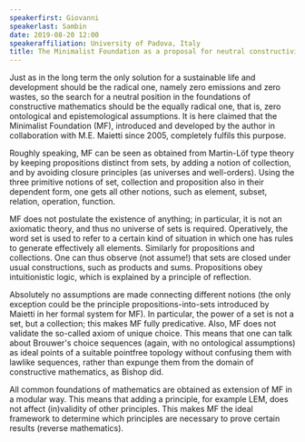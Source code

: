```yaml
---
speakerfirst: Giovanni
speakerlast: Sambin
date: 2019-08-20 12:00
speakeraffiliation: University of Padova, Italy
title: The Minimalist Foundation as a proposal for neutral constructivism 
---
```


Just as in the long term the only solution for a sustainable life and development should be the radical one, namely zero emissions and zero wastes, so the search for a neutral position in the foundations of constructive mathematics should be the equally radical one, that is, zero ontological and epistemological assumptions. It is here claimed that the Minimalist Foundation (MF), introduced and developed by the author in collaboration with M.E. Maietti since 2005, completely fulfils this purpose. 

Roughly speaking, MF can be seen as obtained from Martin-Löf type theory by keeping propositions distinct from sets, by adding a notion of collection, and by avoiding closure principles (as universes and well-orders). Using the three primitive notions of set, collection and proposition also in their dependent form, one gets all other notions, such as element, subset, relation, operation, function. 

MF does not postulate the existence of anything; in particular, it is not an axiomatic theory, and thus no universe of sets is required. Operatively, the word set is used to refer to a certain kind of situation in which one has rules to generate effectively all elements. Similarly for propositions and collections. One can thus observe (not assume!) that sets are closed under usual constructions, such as products and sums. Propositions obey intuitionistic logic, which is explained by a principle of reflection. 

Absolutely no assumptions are made connecting different notions (the only exception could be the principle propositions-into-sets introduced by Maietti in her formal system for MF). In particular, the power of a set is not a set, but a collection; this makes MF fully predicative. Also, MF does not validate the so-called axiom of unique choice. This means that one can talk about Brouwer's choice sequences (again, with no ontological assumptions) as ideal points of a suitable pointfree topology without confusing them with lawlike sequences, rather than expunge them from the domain of constructive mathematics, as Bishop did. 

All common foundations of mathematics are obtained as extension of MF in a modular way. This means that adding a principle, for example LEM, does not affect (in)validity of other principles. This makes MF the ideal framework to determine which principles are necessary to prove certain results (reverse mathematics).
